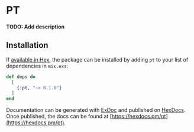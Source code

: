 # PT

**TODO: Add description**

## Installation

If [available in Hex](https://hex.pm/docs/publish), the package can be installed
by adding `pt` to your list of dependencies in `mix.exs`:

```elixir
def deps do
  [
    {:pt, "~> 0.1.0"}
  ]
end
```

Documentation can be generated with [ExDoc](https://github.com/elixir-lang/ex_doc)
and published on [HexDocs](https://hexdocs.pm). Once published, the docs can
be found at [https://hexdocs.pm/pt](https://hexdocs.pm/pt).

